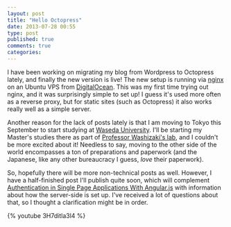 ```yaml
---
layout: post
title: "Hello Octopress"
date: 2013-07-28 00:55
type: post
published: true
comments: true
categories: 
---
```


I have been working on migrating my blog from Wordpress to Octopress lately, and finally the new version is live!
The new setup is running via [nginx](http://nginx.org/) on an Ubuntu VPS from [DigitalOcean](https://www.digitalocean.com/).
This was my first time trying out nginx, and it was surprisingly simple to set up! 
I guess it's used more often as a reverse proxy, but for static sites (such as Octopress) it also works really well as a simple server.

Another reason for the lack of posts lately is that I am moving to Tokyo this September to start studying at [Waseda University](http://www.waseda.jp/).
I'll be starting my Master's studies there as part of [Professor Washizaki's lab](http://www.washi.cs.waseda.ac.jp/), and I couldn't be more excited about it!
Needless to say, moving to the other side of the world encompasses a ton of preparations and paperwork (and the Japanese, like any other bureaucracy I guess, *love* their paperwork).

So, hopefully there will be more non-technical posts as well.
However, I have a half-finished post I'll publish quite soon, which will complement [Authentication in Single Page Applications With Angular.js](http://www.frederiknakstad.com/authentication-in-single-page-applications-with-angular-js/) with information about how the server-side is set up. I've received a lot of questions about that, so I thought a clarification might be in order.

{% youtube 3H7ditla3l4 %}
